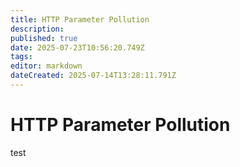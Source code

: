 ```yaml
---
title: HTTP Parameter Pollution
description: 
published: true
date: 2025-07-23T10:56:20.749Z
tags: 
editor: markdown
dateCreated: 2025-07-14T13:28:11.791Z
---
```


# HTTP Parameter Pollution
test